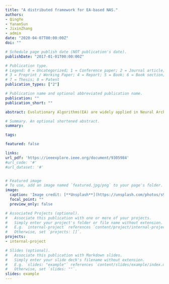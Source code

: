 ```yaml
---
title: "A distributed framework for EA-based NAS."
authors:
- QingYe
- YananSun
- JixinZhang
- admin
date: "2020-04-07T00:00:00Z"
doi: ""

# Schedule page publish date (NOT publication's date).
publishDate: "2017-01-01T00:00:00Z"

# Publication type.
# Legend: 0 = Uncategorized; 1 = Conference paper; 2 = Journal article;
# 3 = Preprint / Working Paper; 4 = Report; 5 = Book; 6 = Book section;
# 7 = Thesis; 8 = Patent
publication_types: ["2"]

# Publication name and optional abbreviated publication name.
publication: ""
publication_short: ""

abstract: Evolutionary Algorithms(EA) are widely applied in Neural Architecture Search(NAS) and have achieved appealing results. Different EA-based NAS algorithms may utilize different encoding schemes for network representation, while they have the same workflow (i.e., the initialization of the population, individual evaluation, and evolution). Because each individual needs complete training and validation on the target dataset, the EA-based NAS always consumes significant computation and time inevitably, which results in the bottleneck of this approach. To ameliorate this issue, this paper proposes a distributed framework to boost the computing of the EA-based NAS. This framework is a server/worker model where the server distributes individuals, collects the validated individuals and hosts the evolution operations. Meanwhile, the most time-consuming phase (i.e., individual evaluation) is allocated to the computational workers. Additionally, a new packet structure of the message delivered in the cluster is designed to encapsulate various network representation of different EA-based NAS algorithms. We design an EA-based NAS algorithm as a sample to investigate the effectiveness of the proposed framework. Extensive experiments are performed on an illustrative cluster with different scales, and the results reveal that the framework can achieve a nearly linear reduction of the training time with the increase of the computational workers.

# Summary. An optional shortened abstract.
summary:

tags:

featured: false

links:
url_pdf: 'https://ieeexplore.ieee.org/document/9305984'
#url_code: '#'
#url_dataset: '#'


# Featured image
# To use, add an image named `featured.jpg/png` to your page's folder. 
image:
  caption: 'Image credit: [**Unsplash**](https://unsplash.com/photos/s9CC2SKySJM)'
  focal_point: ""
  preview_only: false

# Associated Projects (optional).
#   Associate this publication with one or more of your projects.
#   Simply enter your project's folder or file name without extension.
#   E.g. `internal-project` references `content/project/internal-project/index.md`.
#   Otherwise, set `projects: []`.
projects:
- internal-project

# Slides (optional).
#   Associate this publication with Markdown slides.
#   Simply enter your slide deck's filename without extension.
#   E.g. `slides: "example"` references `content/slides/example/index.md`.
#   Otherwise, set `slides: ""`.
slides: example
---
```

